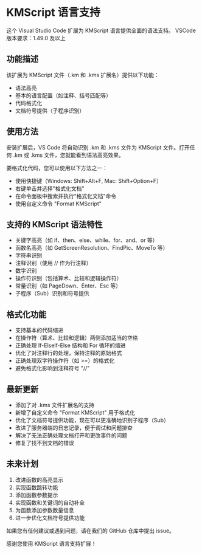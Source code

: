 # KMScript 语言支持

这个 Visual Studio Code 扩展为 KMScript 语言提供全面的语法支持。
VSCode 版本要求：1.49.0 及以上

## 功能描述

该扩展为 KMScript 文件（.km 和 .kms 扩展名）提供以下功能：

- 语法高亮
- 基本的语言配置（如注释、括号匹配等）
- 代码格式化
- 文档符号提供（子程序识别）

## 使用方法

安装扩展后，VS Code 将自动识别 .km 和 .kms 文件为 KMScript 文件。打开任何 .km 或 .kms 文件，您就能看到语法高亮效果。

要格式化代码，您可以使用以下方法之一：
- 使用快捷键（Windows: Shift+Alt+F, Mac: Shift+Option+F）
- 右键单击并选择"格式化文档"
- 在命令面板中搜索并执行"格式化文档"命令
- 使用自定义命令 "Format KMScript"

## 支持的 KMScript 语法特性

- 关键字高亮（如 if、then、else、while、for、and、or 等）
- 函数名高亮（如 GetScreenResolution、FindPic、MoveTo 等）
- 字符串识别
- 注释识别（使用 // 作为行注释）
- 数字识别
- 操作符识别（包括算术、比较和逻辑操作符）
- 常量识别（如 PageDown、Enter、Esc 等）
- 子程序（Sub）识别和符号提供

## 格式化功能

- 支持基本的代码缩进
- 在操作符（算术、比较和逻辑）两侧添加适当的空格
- 正确处理 If-ElseIf-Else 结构和 For 循环的缩进
- 优化了对注释行的处理，保持注释的原始格式
- 正确处理双字符操作符（如 >=）的格式化
- 避免格式化影响到注释符号 "//"

## 最新更新

- 添加了对 .kms 文件扩展名的支持
- 新增了自定义命令 "Format KMScript" 用于格式化
- 优化了文档符号提供功能，现在可以更准确地识别子程序（Sub）
- 改进了服务器端的日志记录，便于调试和问题排查
- 解决了无法正确处理文档打开和更改事件的问题
- 修复了找不到文档的错误

## 未来计划

1. 改进函数的高亮显示
2. 实现函数跳转功能
3. 添加函数参数提示
4. 实现函数和关键词的自动补全
5. 为函数添加参数数量信息
6. 进一步优化文档符号提供功能

如果您有任何建议或遇到问题，请在我们的 GitHub 仓库中提出 issue。

感谢您使用 KMScript 语言支持扩展！
